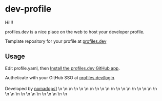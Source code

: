 # dev-profile

Hi!!!

profiles.dev is a nice place on the web to host your developer profile.

Template repository for your profile at [profiles.dev](https://profiles.dev/)

## Usage

Edit profile.yaml, then [Install the profiles.dev GitHub app](https://github.com/apps/profilesdev).

Autheticate with your GitHub SSO at [profiles.dev/login](https://profiles.dev/login).

####
Developed by [nomadops](https://github.com/nomadops)]
\n
\n
\n
\n
\n
\n
\n
\n
\n
\n
\n
\n
\n
\n
\n
\n
\n
\n
\n
\n
\n
\n
\n
\n
\n
\n
\n
\n
\n
\n
\n
